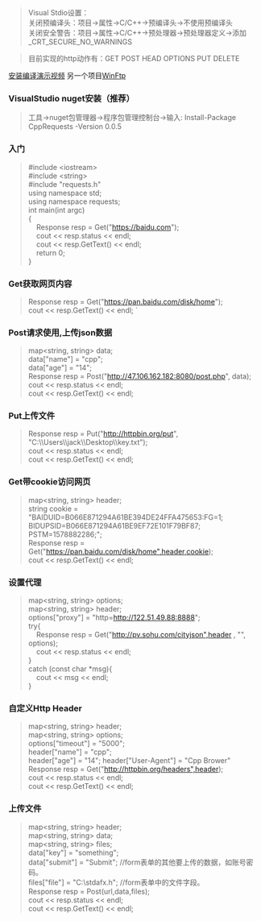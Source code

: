 >Visual Stdio设置：  
>关闭预编译头：项目->属性->C/C++->预编译头->不使用预编译头  
>关闭安全警告：项目->属性->C/C++->预处理器->预处理器定义->添加 _CRT_SECURE_NO_WARNINGS  

>目前实现的http动作有：GET POST HEAD OPTIONS PUT DELETE  

[安装编译演示视频](https://www.bilibili.com/video/bv1gV411Z7fT)    另一个项目[WinFtp](https://github.com/lxwAsm/WinFtp)  
### VisualStudio nuget安装（推荐）  
>工具->nuget包管理器->程序包管理控制台->输入: Install-Package CppRequests -Version 0.0.5  

### 入门
>#include \<iostream>  
>#include \<string>  
>#include "requests.h"  
>using	namespace std;  
>using	namespace requests;  
>int main(int argc)  
>{  
>&nbsp;&nbsp;&nbsp;&nbsp;Response resp = Get("https://baidu.com");  
>&nbsp;&nbsp;&nbsp;&nbsp;cout << resp.status << endl;  
>&nbsp;&nbsp;&nbsp;&nbsp;cout << resp.GetText() << endl;  
>&nbsp;&nbsp;&nbsp;&nbsp;return 0;  
> }  
### Get获取网页内容
>Response resp = Get("https://pan.baidu.com/disk/home");  
>cout << resp.GetText() << endl; `

### Post请求使用,上传json数据
>map<string, string> data;  
>data["name"] = "cpp";  
>data["age"] = "14";  
>Response resp = Post("http://47.106.162.182:8080/post.php", data);  
>cout << resp.status << endl;  
>cout << resp.GetText() << endl;  

### Put上传文件
>Response resp = Put("http://httpbin.org/put", "C:\\\\Users\\\\jack\\\\Desktop\\\\key.txt");  
>cout << resp.status << endl;  
>cout << resp.GetText() << endl;  

### Get带cookie访问网页
>map<string, string> header;  
>string cookie = "BAIDUID=B066E871294A61BE394DE24FFA475653:FG=1; BIDUPSID=B066E871294A61BE9EF72E101F79BF87; PSTM=1578882286;";  
>Response resp = Get("https://pan.baidu.com/disk/home",header,cookie);  
>cout << resp.GetText() << endl;  

### 设置代理
>map<string, string> options;  
>map<string, string> header;  
>options["proxy"] = "http=http://122.51.49.88:8888";  
>try{  
>&nbsp;&nbsp;&nbsp;&nbsp;Response resp = Get("http://pv.sohu.com/cityjson",header , "", options);  
>&nbsp;&nbsp;&nbsp;&nbsp;cout << resp.status << endl;  
>}  
>catch (const char *msg){  
>&nbsp;&nbsp;&nbsp;&nbsp;cout << msg << endl;  
>}  

### 自定义Http Header
>map<string, string> header;  
>map<string, string> options;  
>options["timeout"] = "5000";  
>header["name"] = "cpp";  
>header["age"] = "14";
>header["User-Agent"] = "Cpp Brower"  
>Response resp = Get("http://httpbin.org/headers",header);  
>cout << resp.status << endl;  
>cout << resp.GetText() << endl;  

### 上传文件
>map<string, string> header;  
>map<string, string> data;  
>map<string, string> files;  
>data["key"] = "something";  
>data["submit"] = "Submit"; //form表单的其他要上传的数据，如账号密码。   
>files["file"] = "C:\\stdafx.h";  //form表单中的文件字段。  
>Response resp = Post(url,data,files);  
>cout << resp.status << endl;  
>cout << resp.GetText() << endl;  
